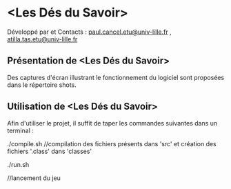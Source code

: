 # <Les Dés du Savoir>

Développé par <CANCEL Paul> et <TAS Atilla>
Contacts : paul.cancel.etu@univ-lille.fr , atilla.tas.etu@univ-lille.fr

## Présentation de <Les Dés du Savoir>

Des captures d'écran illustrant le fonctionnement du logiciel sont proposées dans le répertoire shots.


## Utilisation de <Les Dés du Savoir>

Afin d'utiliser le projet, il suffit de taper les commandes suivantes dans un terminal :

./compile.sh
//compilation des fichiers présents dans 'src' et création des fichiers '.class' dans 'classes'

./run.sh <main>
//lancement du jeu
